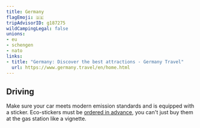 ```yaml
---
title: Germany
flagEmoji: 🇩🇪
tripAdvisorID: g187275
wildCampingLegal: false
unions:
- eu
- schengen
- nato
links:
- title: "Germany: Discover the best attractions - Germany Travel"
  url: https://www.germany.travel/en/home.html
---
```


## Driving

Make sure your car meets modern emission standards and is equipped with a sticker. Eco-stickers must be [ordered in advance](https://www.green-zones.eu/en/products), you can't just buy them at the gas station like a vignette.
